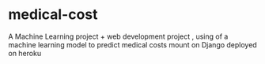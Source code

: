 # medical-cost
A Machine Learning project + web development project ,
using of a machine learning model to predict medical costs
mount on Django
deployed on heroku
